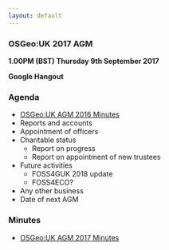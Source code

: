 ```yaml
---
layout: default
---
```


### OSGeo:UK 2017 AGM

**1.00PM (BST) Thursday 9th September 2017**

**Google Hangout**

### Agenda

 * [OSGeo:UK AGM 2016 Minutes](./agm2016minutes.html)
 * Reports and accounts
 * Appointment of officers
 * Charitable status
	* Report on progress
	* Report on appointment of new trustees
 * Future activities
 	* FOSS4GUK 2018 update
	* FOSS4ECO?
 * Any other business	
 * Date of next AGM

### Minutes

* [OSGeo:UK AGM 2017 Minutes](./agm2017minutes.html)
